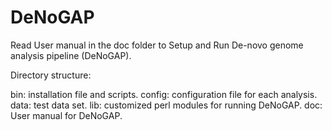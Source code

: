 # DeNoGAP

Read User manual in the doc folder to Setup and Run De-novo genome analysis pipeline (DeNoGAP).

Directory structure:

bin: installation file and scripts.
config: configuration file for each analysis.
data: test data set.
lib: customized perl modules for running DeNoGAP.
doc: User manual for DeNoGAP.
